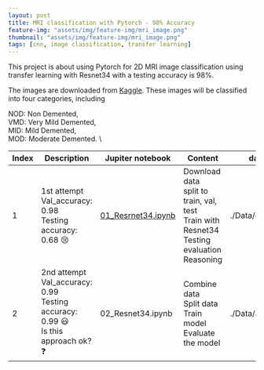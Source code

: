 ```yaml
---
layout: post
title: MRI classification with Pytorch - 98% Accuracy
feature-img: "assets/img/feature-img/mri_image.png"
thumbnail: "assets/img/feature-img/mri_image.png"
tags: [cnn, image classification, transfer learning]
---
```


This project is about using Pytorch for 2D MRI image classification using transfer learning with Resnet34 with a testing accuracy is 98%.

The images are downloaded from [Kaggle](https://www.kaggle.com/datasets/tourist55/alzheimers-dataset-4-class-of-images). These images will be classified into four categories, including 

NOD: Non Demented, \
VMD: Very Mild Demented, \
MID: Mild Demented, \
MOD: Moderate Demented. \

Index | Description | Jupiter notebook| Content | data | saved_model
------------- | ------------- |---------------|------------|--------------|----------|
1 | 1st attempt <br> Val_accuracy: 0.98 <br> Testing accuracy: 0.68 😢 | [01_Resrnet34.ipynb](https://github.com/tranktle/learn_bcnn_book/blob/main/chapter_02/MNIST%20data%20using%20fcNN%20and%20CNN.ipynb) |Download data <br> split to train, val, test <br> Train with Resnet34 <br> Testing evaluation <br> Reasoning | ./Data/org_day| ./model/R01_Resnet34_cnn.pth| 
2 | 2nd attempt <br> Val_accuracy: 0.99 <br> Testing accuracy: 0.99 😃 <br> Is this approach ok? ❓| 02_Resnet34.ipynb| Combine data<br> Split data <br> Train model<br> Evaluate the model| ./Data/allnew| .model/R02_Resnet34_cnn.pth 
